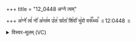 +++
title = "12_0448 अग्ने त्वम्"

+++
अ꣢ग्ने꣣ त्वं꣢ नो꣣ अ꣡न्त꣢म उ꣣त꣢ त्रा꣣ता꣢ शि꣣वो꣡ भु꣢वो वरू꣣꣬थ्यः꣢꣯ ॥ 12:0448 ॥

<details><summary>विस्वर-मूलम् (VC)</summary>

अग्ने त्वं नो अन्तम उत त्राता शिवो भुवो वरूथ्यः ॥४४८॥
</details>